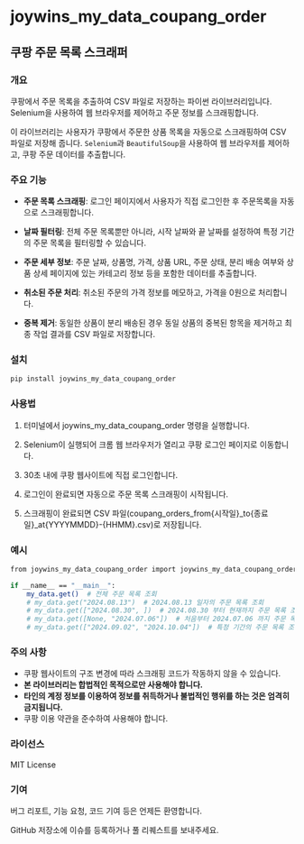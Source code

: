 # joywins_my_data_coupang_order

## 쿠팡 주문 목록 스크래퍼


### 개요

쿠팡에서 주문 목록을 추출하여 CSV 파일로 저장하는 파이썬 라이브러리입니다. Selenium을 사용하여 웹 브라우저를 제어하고 주문 정보를 스크래핑합니다.

이 라이브러리는 사용자가 쿠팡에서 주문한 상품 목록을 자동으로 스크래핑하여 CSV 파일로 저장해 줍니다. `Selenium`과 `BeautifulSoup`을 사용하여 웹 브라우저를 제어하고, 쿠팡 주문 데이터를 추출합니다.


### 주요 기능

- **주문 목록 스크래핑**: 로그인 페이지에서 사용자가 직접 로그인한 후 주문목록을 자동으로 스크래핑합니다.

- **날짜 필터링**: 전체 주문 목록뿐만 아니라, 시작 날짜와 끝 날짜를 설정하여 특정 기간의 주문 목록을 필터링할 수 있습니다.

- **주문 세부 정보**: 주문 날짜, 상품명, 가격, 상품 URL, 주문 상태, 분리 배송 여부와 상품 상세 페이지에 있는 카테고리 정보 등을 포함한 데이터를 추출합니다.

- **취소된 주문 처리**: 취소된 주문의 가격 정보를 메모하고, 가격을 0원으로 처리합니다.

- **중복 제거**: 동일한 상품이 분리 배송된 경우 동일 상품의 중복된 항목을 제거하고 최종 작업 결과를 CSV 파일로 저장합니다.


### 설치

```bash
pip install joywins_my_data_coupang_order
```


### 사용법
1. 터미널에서 joywins_my_data_coupang_order 명령을 실행합니다.

2. Selenium이 실행되어 크롬 웹 브라우저가 열리고 쿠팡 로그인 페이지로 이동합니다.

3. 30초 내에 쿠팡 웹사이트에 직접 로그인합니다.

4. 로그인이 완료되면 자동으로 주문 목록 스크래핑이 시작됩니다.

5. 스크래핑이 완료되면 CSV 파일(coupang_orders_from{시작일}_to{종료일}_at{YYYYMMDD}-{HHMM}.csv)로 저장됩니다.


### 예시
```bash
from joywins_my_data_coupang_order import joywins_my_data_coupang_order as my_data

if __name__ == "__main__":    
    my_data.get()  # 전체 주문 목록 조회  
    # my_data.get("2024.08.13")  # 2024.08.13 일자의 주문 목록 조회
    # my_data.get(["2024.08.30", ])  # 2024.08.30 부터 현재까지 주문 목록 조회
    # my_data.get([None, "2024.07.06"])  # 처음부터 2024.07.06 까지 주문 목록 조회
    # my_data.get(["2024.09.02", "2024.10.04"])  # 특정 기간의 주문 목록 조회    
```


### 주의 사항
- 쿠팡 웹사이트의 구조 변경에 따라 스크래핑 코드가 작동하지 않을 수 있습니다.
- **본 라이브러리는 합법적인 목적으로만 사용해야 합니다.**
- **타인의 계정 정보를 이용하여 정보를 취득하거나 불법적인 행위를 하는 것은 엄격히 금지됩니다.**
- 쿠팡 이용 약관을 준수하여 사용해야 합니다.


### 라이선스
MIT License


### 기여
버그 리포트, 기능 요청, 코드 기여 등은 언제든 환영합니다.

GitHub 저장소에 이슈를 등록하거나 풀 리퀘스트를 보내주세요.